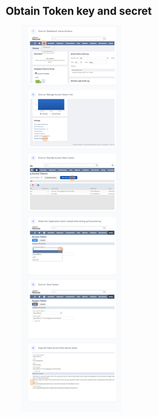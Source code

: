 # Obtain Token key and secret

<figure><img src="../../.gitbook/assets/Create token steps.png" alt=""><figcaption></figcaption></figure>
